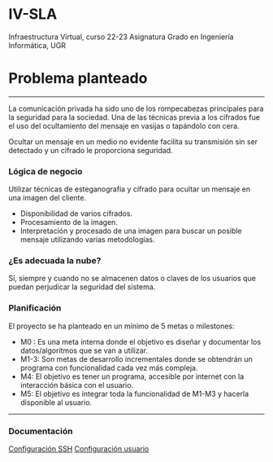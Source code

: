 # IV-SLA
Infraestructura Virtual, curso 22-23 Asignatura Grado en Ingeniería Informática, UGR

# Problema planteado
----

La comunicación privada ha sido uno de los rompecabezas principales para la seguridad para la sociedad. Una de las técnicas previa a los cifrados fue el uso del ocultamiento del mensaje en vasijas o tapándolo con cera.

Ocultar un mensaje en un medio no evidente facilita su transmisión sin ser detectado y un cifrado le proporciona seguridad.

### Lógica de negocio

Utilizar técnicas de esteganografía y cifrado para ocultar un mensaje en una imagen del cliente.

* Disponibilidad de varios cifrados.
* Procesamiento de la imagen.
* Interpretación y procesado de una imagen para buscar un posible mensaje utilizando varias metodologías.



### ¿Es adecuada la nube?
Sí, siempre y cuando no se almacenen datos o claves de los usuarios que puedan perjudicar la seguridad del sistema.


### Planificación

El proyecto se ha planteado en un mínimo de 5 metas o milestones:
- M0 : Es una meta interna donde el objetivo es diseñar y documentar los datos/algoritmos que se van a utilizar.
- M1-3: Son metas de desarrollo incrementales donde se obtendrán un programa con funcionalidad cada vez más compleja.
- M4: El objetivo es tener un programa, accesible por internet con la interacción básica con el usuario.
- M5: El objetivo es integrar toda la funcionalidad de M1-M3 y hacerla disponible al usuario.


---
### Documentación

[Configuración SSH](https://github.com/albegadel/IV-SLA/images/ssh.png)
[Configuración usuario](https://github.com/albegadel/IV-SLA/images/config-usuario-github.png)